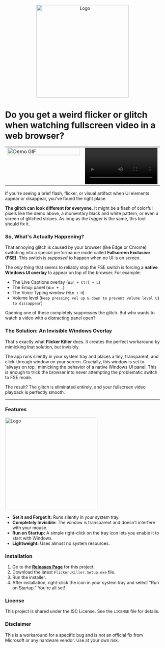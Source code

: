   <p align="center">
    <img src="https://github.com/user-attachments/assets/6009dfc2-142f-4ac0-87a3-6998032c322c" alt="Logo" width="300">
  </p>
  
  # Do you get a weird flicker or glitch when watching fullscreen video in a web browser?
  
  <table>
    <tr>
      <!-- Left Column: GIF -->
      <td style="width:50%; vertical-align: top;">
        <img src="https://github.com/user-attachments/assets/311b9823-738d-499d-95e4-f4d56400acd5" alt="Demo GIF" width="100%" />
      </td>
      <!-- Right Column: Video -->
      <td style="width:50%; vertical-align: top;">
        <video src="https://github.com/user-attachments/assets/ea8d8787-7e99-453f-8e41-863e03cb3363" controls width="100%">
          Your browser does not support the video tag.
        </video>
      </td>
    </tr>
  </table>
  
If you're seeing a brief flash, flicker, or visual artifact when UI elements appear or disappear, you've found the right place.

**The glitch can look different for everyone.** It might be a flash of colorful pixels like the demo above, a momentary black and white pattern, or even a screen of glitched stripes. As long as the *trigger* is the same, this tool should fix it.
  
  ### So, What's Actually Happening?
  
  That annoying glitch is caused by your browser (like Edge or Chrome) switching into a special performance mode called **Fullscreen Exclusive (FSE)**. This switch is *supposed* to happen when no UI is on screen.
  
  The *only* thing that seems to reliably stop the FSE switch is forcing a **native Windows UI overlay** to appear on top of the browser. For example:
  *   The Live Captions overlay (`Win + Ctrl + L`)
  *   The Emoji panel (`Win + .`)
  *   The Voice Typing window (`Win + H`)
  *   Volume level (`keep pressing vol up & down to prevent volume level UI to dissappear`)
  
  Opening one of these completely suppresses the glitch. But who wants to watch a video with a distracting panel open?
  
  ### The Solution: An Invisible Windows Overlay
  
  That's exactly what **Flicker Killer** does. It creates the perfect workaround by mimicking that solution, but invisibly.
  
  The app runs silently in your system tray and places a tiny, transparent, and click-through window on your screen. Crucially, this window is set to 'always on top,' mimicking the behavior of a native Windows UI panel. This is enough to trick the browser into never attempting the problematic switch to FSE mode.
  
  The result? The glitch is eliminated entirely, and your fullscreen video playback is perfectly smooth.
  
  ---
  
  ### Features

  <img src="https://github.com/user-attachments/assets/f8ff5d11-507b-4a75-b260-ae044e780b32" alt="Logo" width="300">
  
  *   **Set it and Forget It:** Runs silently in your system tray.
  *   **Completely Invisible:** The window is transparent and doesn't interfere with your mouse.
  *   **Run on Startup:** A simple right-click on the tray icon lets you enable it to start with Windows.
  *   **Lightweight:** Uses almost no system resources.
  
  ### Installation
  1.  Go to the [**Releases Page**](https://github.com/Andrematomer/flicker-killer/releases) for this project.
  2.  Download the latest `Flicker.Killer.Setup.exe` file.
  3.  Run the installer.
  4.  After installation, right-click the icon in your system tray and select "Run on Startup." You're all set!
  
  ### License
  This project is shared under the ISC License. See the `LICENSE` file for details.
  
  ### Disclaimer
  
  
  This is a workaround for a specific bug and is not an official fix from Microsoft or any hardware vendor. Use at your own risk.
  

